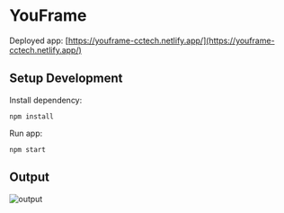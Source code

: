 # YouFrame

Deployed app: [https://youframe-cctech.netlify.app/](https://youframe-cctech.netlify.app/)

## Setup Development

Install dependency:

```
npm install
```

Run app:

```
npm start
```

## Output

![output](https://github.com/nawazmujawar/YouFrame/blob/main/src/assets/galleryApp.gif)
